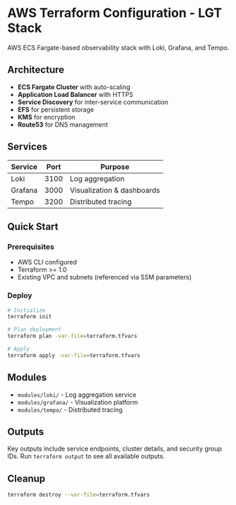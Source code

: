 # AWS Terraform Configuration - LGT Stack

AWS ECS Fargate-based observability stack with Loki, Grafana, and Tempo.

## Architecture

- **ECS Fargate Cluster** with auto-scaling
- **Application Load Balancer** with HTTPS
- **Service Discovery** for inter-service communication
- **EFS** for persistent storage
- **KMS** for encryption
- **Route53** for DNS management

## Services

| Service | Port | Purpose |
|---------|------|---------|
| Loki | 3100 | Log aggregation |
| Grafana | 3000 | Visualization & dashboards |
| Tempo | 3200 | Distributed tracing |

## Quick Start

### Prerequisites

- AWS CLI configured
- Terraform >= 1.0
- Existing VPC and subnets (referenced via SSM parameters)

### Deploy

```bash
# Initialize
terraform init

# Plan deployment
terraform plan -var-file=terraform.tfvars

# Apply
terraform apply -var-file=terraform.tfvars
```

## Modules

- `modules/loki/` - Log aggregation service
- `modules/grafana/` - Visualization platform
- `modules/tempo/` - Distributed tracing

## Outputs

Key outputs include service endpoints, cluster details, and security group IDs. Run `terraform output` to see all available outputs.

## Cleanup

```bash
terraform destroy --var-file=terraform.tfvars
```
